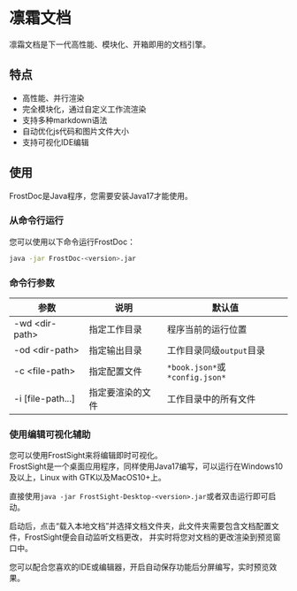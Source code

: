 # 凛霜文档

凛霜文档是下一代高性能、模块化、开箱即用的文档引擎。

## 特点

* 高性能、并行渲染
* 完全模块化，通过自定义工作流渲染
* 支持多种markdown语法
* 自动优化js代码和图片文件大小
* 支持可视化IDE编辑

## 使用

FrostDoc是Java程序，您需要安装Java17才能使用。

### 从命令行运行

您可以使用以下命令运行FrostDoc：

```bash
java -jar FrostDoc-<version>.jar
```

### 命令行参数

| 参数                 | 说明       | 默认值                           |
|--------------------|----------|-------------------------------|
| -wd \<dir-path\>   | 指定工作目录   | 程序当前的运行位置                     |
| -od \<dir-path\>   | 指定输出目录   | 工作目录同级`output`目录              |
| -c \<file-path\>   | 指定配置文件   | `*book.json*`或`*config.json*` |
| -i \[file-path...] | 指定要渲染的文件 | 工作目录中的所有文件                    |

### 使用编辑可视化辅助  

您可以使用FrostSight来将编辑即时可视化。  
FrostSight是一个桌面应用程序，同样使用Java17编写，可以运行在Windows10及以上，Linux with GTK以及MacOS10+上。  

直接使用`java -jar FrostSight-Desktop-<version>.jar`或者双击运行即可启动。  

启动后，点击“载入本地文档”并选择文档文件夹，此文件夹需要包含文档配置文件，FrostSight便会自动监听文档更改，
并实时将您对文档的更改渲染到预览窗口中。

您可以配合您喜欢的IDE或编辑器，开启自动保存功能后分屏编写，实时预览效果。
